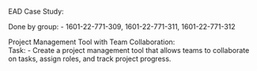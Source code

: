 EAD Case Study:

Done by group: - 1601-22-771-309, 1601-22-771-311, 1601-22-771-312

Project Management Tool with Team Collaboration:		
	Task: - Create a project management tool that allows teams to collaborate on tasks, assign roles, and track project progress.                 
 
